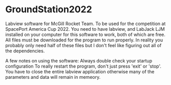 # GroundStation2022

Labview software for McGill Rocket Team. To be used for the competition at SpacePort America Cup 2022.
You need to have labview, and LabJack LJM installed on your computer for this software to work, both of which are free.
All files must be downloaded for the program to run properly. In reality you probably only need half of these files but
I don't feel like figuring out all of the dependencies. 

A few notes on using the software:
  Always double check your startup configuration
  To really restart the program, don't just press 'exit' or 'stop'. You have to close the entire labview application otherwise many of the parameters and data will remain in memeory.
